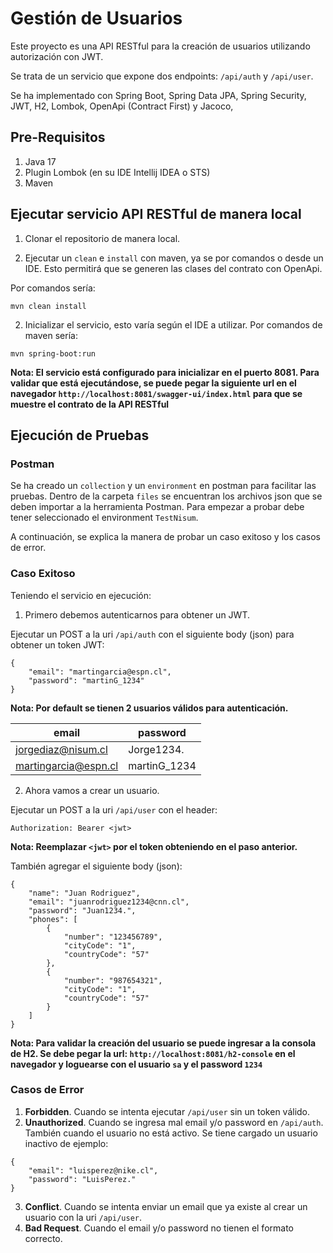 
# Gestión de Usuarios

Este proyecto es una API RESTful para la creación de usuarios utilizando autorización con JWT.

Se trata de un servicio que expone dos endpoints: `/api/auth` y `/api/user`.

Se ha implementado con Spring Boot, Spring Data JPA, Spring Security, JWT, H2, Lombok, OpenApi (Contract First) y Jacoco, 

## Pre-Requisitos
 1. Java 17
 2. Plugin Lombok (en su IDE Intellij IDEA o STS)
 3. Maven

## Ejecutar servicio API RESTful de manera local

 1. Clonar el repositorio de manera local.

 1. Ejecutar un `clean` e `install` con maven, ya se por comandos o desde un IDE. Esto permitirá que se generen las clases del contrato con  OpenApi.
 
 Por comandos sería:
 
```
mvn clean install
```

 2. Inicializar el servicio, esto varía según el IDE a utilizar. Por comandos de maven sería:
 
```
mvn spring-boot:run
```

**Nota: El servicio está configurado para inicializar en el puerto 8081. Para validar que está ejecutándose, se puede pegar la siguiente url en el navegador `http://localhost:8081/swagger-ui/index.html` para que se muestre el contrato de la API RESTful**

## Ejecución de Pruebas

### Postman

Se ha creado un `collection` y un `environment` en postman para facilitar las pruebas. Dentro de la carpeta `files` se encuentran los archivos json que se deben importar a la herramienta Postman. Para empezar a probar debe tener seleccionado el environment `TestNisum`.

A continuación, se explica la manera de probar un caso exitoso y los casos de error.

### Caso Exitoso

Teniendo el servicio en ejecución:

 1. Primero debemos autenticarnos para obtener un JWT.

Ejecutar un POST a la uri `/api/auth` con el siguiente body (json) para obtener un token JWT:

```
{
    "email": "martingarcia@espn.cl",
    "password": "martinG_1234"
}
```

**Nota: Por default se tienen 2 usuarios válidos para autenticación.**

| email | password |
| ----- | -------- |
| jorgediaz@nisum.cl | Jorge1234. |
| martingarcia@espn.cl | martinG_1234 |


 2. Ahora vamos a crear un usuario.

 Ejecutar un POST a la uri `/api/user` con el header:
 
```
Authorization: Bearer <jwt>
```

**Nota: Reemplazar `<jwt>` por el token obteniendo en el paso anterior.**


También agregar el siguiente body (json):

```
{
    "name": "Juan Rodriguez",
    "email": "juanrodriguez1234@cnn.cl",
    "password": "Juan1234.",
    "phones": [
        {
            "number": "123456789",
            "cityCode": "1",
            "countryCode": "57"
        },
        {
            "number": "987654321",
            "cityCode": "1",
            "countryCode": "57"
        }
    ]
}
```

**Nota: Para validar la creación del usuario se puede ingresar a la consola de H2. Se debe pegar la url: `http://localhost:8081/h2-console` en el navegador y loguearse con el usuario `sa` y el password `1234`**

### Casos de Error

 1. **Forbidden**. Cuando se intenta ejecutar `/api/user` sin un token válido.
 2. **Unauthorized**. Cuando se ingresa mal email y/o password en `/api/auth`. También cuando el usuario no está activo. Se tiene cargado un usuario inactivo de ejemplo:

```
{
    "email": "luisperez@nike.cl",
    "password": "LuisPerez."
}
```
 3. **Conflict**. Cuando se intenta enviar un email que ya existe al crear un usuario con la uri `/api/user`.
 4. **Bad Request**. Cuando el email y/o password no tienen el formato correcto.
